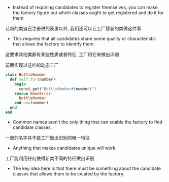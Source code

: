 + Instead of requiring candidates to register themselves, you can make the factory figure out which classes ought to get registered and do it for them.

让新的类自己注册进列表里以外, 我们还可以让工厂替新的类做这件事

+ This requires that all candidates share some quality or characteristic that allows the factory to identify them.

这要求其他类都有某些性质或者特征, 工厂用它来做出识别

前面实现过这样的动态工厂
```ruby
class BottleNumber
  def self.for(number)
    begin
      const_get("BottleNumber#{number}")
    rescue NameError
      BottleNumber
    end.new(number)
  end
end
```

+ Common names aren’t the only thing that can enable the factory to find candidate classes.

一致的名字并不是工厂做出识别的唯一特征

+ Anything that makes candidates unique will work.

工厂能利用任何使得新类不同的特征做出识别

+ The key idea here is that there must be something about the candidate classes that allows them to be located by the factory.




